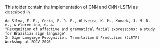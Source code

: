 This folder contain the implementation of CNN and CNN+LSTM as described in 
```
da Silva, E. P., Costa, P. D. P., Oliveira, K. M., Kumada, J. M. D. M., & Florentino, G. A. 
"Recognition of affective and grammatical facial expressions: a study for Brazilian sign language"
In Sign Language Recognition, Translation & Production (SLRTP) Workshop at ECCV 2020
```
